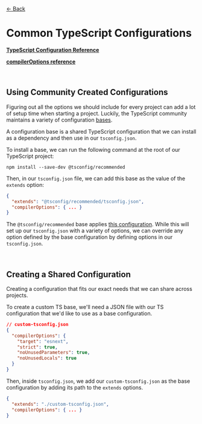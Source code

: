 [&larr; Back](./README.md)

# Common TypeScript Configurations

[**TypeScript Configuration Reference**](https://www.typescriptlang.org/tsconfig)

[**compilerOptions reference**](https://www.typescriptlang.org/tsconfig#compilerOptions)

<br>

## Using Community Created Configurations

Figuring out all the options we should include for every project can add a lot of setup time when starting a project. Luckily, the TypeScript community maintains a variety of configuration [bases](https://github.com/tsconfig/bases/).

A configuration base is a shared TypeScript configuration that we can install as a dependency and then use in our `tsconfig.json`.

To install a base, we can run the following command at the root of our TypeScript project:

```
npm install --save-dev @tsconfig/recommended
```

Then, in our `tsconfig.json` file, we can add this base as the value of the `extends` option:

```json
{
  "extends": "@tsconfig/recommended/tsconfig.json",
  "compilerOptions": { ... }
}
```

The `@tsconfig/recommended` base applies [this configuration](https://github.com/tsconfig/bases/blob/main/bases/recommended.json). While this will set up our `tsconfig.json` with a variety of options, we can override any option defined by the base configuration by defining options in our `tsconfig.json`.

<br>

## Creating a Shared Configuration

Creating a configuration that fits our exact needs that we can share across projects.

To create a custom TS base, we'll need a JSON file with our TS configuration that we'd like to use as a base configuration.

```json
// custom-tsconfig.json
{
  "compilerOptions": {
    "target": "esnext",
    "strict": true,
    "noUnusedParameters": true,
    "noUnusedLocals": true
  }
}
```

Then, inside `tsconfig.json`, we add our `custom-tsconfig.json` as the base configuration by adding its path to the `extends` options.

```json
{
  "extends": "./custom-tsconfig.json",
  "compilerOptions": { ... }
}
```

<br>

